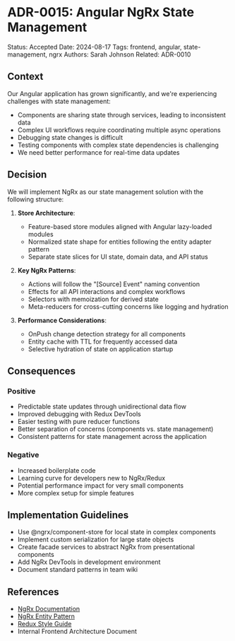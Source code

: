 # ADR-0015: Angular NgRx State Management

Status: Accepted
Date: 2024-08-17
Tags: frontend, angular, state-management, ngrx
Authors: Sarah Johnson
Related: ADR-0010

## Context

Our Angular application has grown significantly, and we're experiencing challenges with state management:

- Components are sharing state through services, leading to inconsistent data
- Complex UI workflows require coordinating multiple async operations
- Debugging state changes is difficult
- Testing components with complex state dependencies is challenging
- We need better performance for real-time data updates

## Decision

We will implement NgRx as our state management solution with the following structure:

1. **Store Architecture**:
   - Feature-based store modules aligned with Angular lazy-loaded modules
   - Normalized state shape for entities following the entity adapter pattern
   - Separate state slices for UI state, domain data, and API status

2. **Key NgRx Patterns**:
   - Actions will follow the "[Source] Event" naming convention
   - Effects for all API interactions and complex workflows
   - Selectors with memoization for derived state
   - Meta-reducers for cross-cutting concerns like logging and hydration

3. **Performance Considerations**:
   - OnPush change detection strategy for all components
   - Entity cache with TTL for frequently accessed data
   - Selective hydration of state on application startup

## Consequences

### Positive

- Predictable state updates through unidirectional data flow
- Improved debugging with Redux DevTools
- Easier testing with pure reducer functions
- Better separation of concerns (components vs. state management)
- Consistent patterns for state management across the application

### Negative

- Increased boilerplate code
- Learning curve for developers new to NgRx/Redux
- Potential performance impact for very small components
- More complex setup for simple features

## Implementation Guidelines

- Use @ngrx/component-store for local state in complex components
- Implement custom serialization for large state objects
- Create facade services to abstract NgRx from presentational components
- Add NgRx DevTools in development environment
- Document standard patterns in team wiki

## References

- [NgRx Documentation](https://ngrx.io/docs)
- [NgRx Entity Pattern](https://ngrx.io/guide/entity)
- [Redux Style Guide](https://redux.js.org/style-guide/style-guide)
- Internal Frontend Architecture Document
